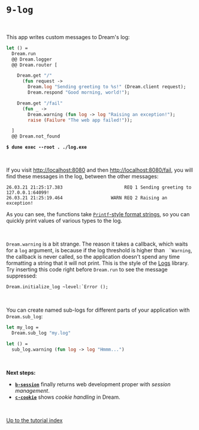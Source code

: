 # `9-log`

<br>

This app writes custom messages to Dream's log:

```ocaml
let () =
  Dream.run
  @@ Dream.logger
  @@ Dream.router [

    Dream.get "/"
      (fun request ->
        Dream.log "Sending greeting to %s!" (Dream.client request);
        Dream.respond "Good morning, world!");

    Dream.get "/fail"
      (fun _ ->
        Dream.warning (fun log -> log "Raising an exception!");
        raise (Failure "The web app failed!"));

  ]
  @@ Dream.not_found
```

<pre><code><b>$ dune exec --root . ./log.exe</b></code></pre>

<br>

If you visit [http://localhost:8080](http://localhost:8080) and then
[http://localhost:8080/fail](http://localhost:8080/fail), you will find these
messages in the log, between the other messages:

```
26.03.21 21:25:17.383                       REQ 1 Sending greeting to 127.0.0.1:64099!
26.03.21 21:25:19.464                  WARN REQ 2 Raising an exception!
```

As you can see, the functions take
[`Printf`-style format strings](https://caml.inria.fr/pub/docs/manual-ocaml/libref/Printf.html),
so you can quickly print values of various types to the log.

<br>

`Dream.warning` is a bit strange. The reason it takes a callback, which waits
for a `log` argument, is because if the log threshold is higher than
`` `Warning``, the callback is never called, so the application doesn't spend
any time formatting a string that it will not print. This is the style of the
[Logs](https://erratique.ch/software/logs) library. Try inserting this code
right before `Dream.run` to see the message suppressed:

```ocaml
Dream.initialize_log ~level:`Error ();
```

<br>

You can create named sub-logs for different parts of your application with
`Dream.sub_log`:

```ocaml
let my_log =
  Dream.sub_log "my.log"

let () =
  sub_log.warning (fun log -> log "Hmmm...")
```

<br>

**Next steps:**

- [**`b-session`**](../b-session/#files) finally returns web development proper
  with *session management*.
- [**`c-cookie`**](../c-cookie/#files) shows *cookie handling* in Dream.

<br>

[Up to the tutorial index](../#readme)
